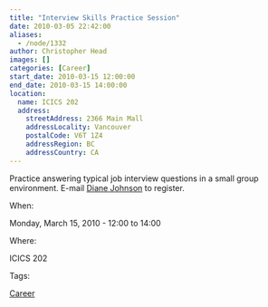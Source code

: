 ```yaml
---
title: "Interview Skills Practice Session"
date: 2010-03-05 22:42:00
aliases:
  - /node/1332
author: Christopher Head
images: []
categories: [Career]
start_date: 2010-03-15 12:00:00
end_date: 2010-03-15 14:00:00
location:
  name: ICICS 202
  address:
    streetAddress: 2366 Main Mall
    addressLocality: Vancouver
    postalCode: V6T 1Z4
    addressRegion: BC
    addressCountry: CA
---
```


Practice answering typical job interview questions in a small group environment. E-mail [Diane Johnson](/cdn-cgi/l/email-protection#c6a2afa7a8a3aca9ae86a5b5e8b3a4a5e8a5a7) to register.

When: 

Monday, March 15, 2010 - 12:00 to 14:00

Where: 

ICICS 202

Tags: 

[Career](/career)
